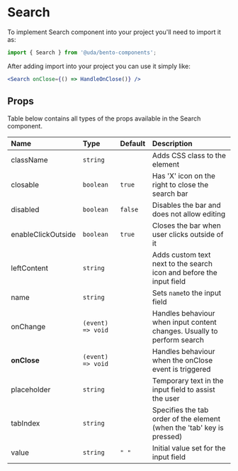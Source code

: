# Search

To implement Search component into your project you'll need to import it as:

```jsx
import { Search } from '@uda/bento-components';
```

After adding import into your project you can use it simply like:

```jsx
<Search onClose={() => HandleOnClose()} />
```

## Props

Table below contains all types of the props available in the Search component.

| Name               | Type              | Default | Description                                                             |
| :----------------- | :---------------- | :------ | :---------------------------------------------------------------------- |
| className          | `string`          |         | Adds CSS class to the element                                           |
| closable           | `boolean`         | `true`  | Has 'X' icon on the right to close the search bar                       |
| disabled           | `boolean`         | `false` | Disables the bar and does not allow editing                             |
| enableClickOutside | `boolean`         | `true`  | Closes the bar when user clicks outside of it                           |
| leftContent        | `string`          |         | Adds custom text next to the search icon and before the input field     |
| name               | `string`          |         | Sets `name`to the input field                                           |
| onChange           | `(event) => void` |         | Handles behaviour when input content changes. Usually to perform search |
| **onClose**        | `(event) => void` |         | Handles behaviour when the onClose event is triggered                   |
| placeholder        | `string`          |         | Temporary text in the input field to assist the user                    |
| tabIndex           | `string`          |         | Specifies the tab order of the element (when the 'tab' key is pressed)  |
| value              | `string`          | `" "`   | Initial value set for the input field                                   |

